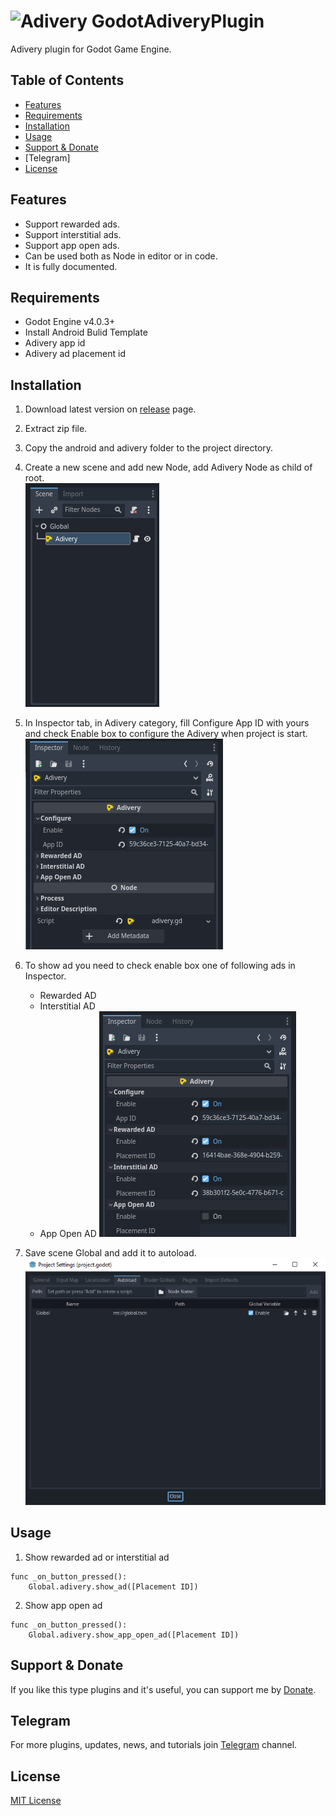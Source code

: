 # ![Adivery](https://www.adivery.com/wp-content/uploads/2021/06/logo3.svg) GodotAdiveryPlugin
 Adivery plugin for Godot Game Engine.

## Table of Contents
   - [Features](#features)
   - [Requirements](#requirements)
   - [Installation](#installation)
   - [Usage](#usage)
   - [Support & Donate](#support--donate)
   - [Telegram]
   - [License](#license)

## Features
   - Support rewarded ads.
   - Support interstitial ads.
   - Support app open ads.
   - Can be used both as Node in editor or in code.
   - It is fully documented.

## Requirements
   - Godot Engine v4.0.3+
   - Install Android Bulid Template
   - Adivery app id
   - Adivery ad placement id

## Installation
   1. Download latest version on [release](https://github.com/DexterFstone/GodotAdiveryPlugin/releases/tag/v1.0.0) page.
   2. Extract zip file.
   3. Copy the android and adivery folder to the project directory.
   4. Create a new scene and add new Node, add Adivery Node as child of root. <br>![Add Adivery](images/image%2001.jpg)
   5. In Inspector tab, in Adivery category, fill Configure App ID with yours and check Enable box to configure the Adivery when project is start. <br>![add configure](images/image%2002.jpg)
   6. To show ad you need to check enable box one of following ads in Inspector.
       - Rewarded AD
       - Interstitial AD
       - App Open AD
    ![check ads](images/image%2003.jpg)

   7. Save scene Global and add it to autoload. <br>![autoload](images/image%2004.jpg)

## Usage
   1. Show rewarded ad or interstitial ad
  ```gdscript
  func _on_button_pressed():
      Global.adivery.show_ad([Placement ID])
  ```
  2. Show app open ad
  ```gdscript
  func _on_button_pressed():
      Global.adivery.show_app_open_ad([Placement ID])
  ```
## Support & Donate
If you like this type plugins and it's useful, you can support me by [Donate](https://idpay.ir/gdpars).

## Telegram
For more plugins, updates, news, and tutorials join [Telegram](https://t.me/GDParsIR) channel.

## License
[MIT License](https://opensource.org/license/mit/)